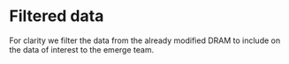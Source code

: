 # Filtered data

For clarity we filter the data from the already modified DRAM to include on the data of interest to the emerge team. 
